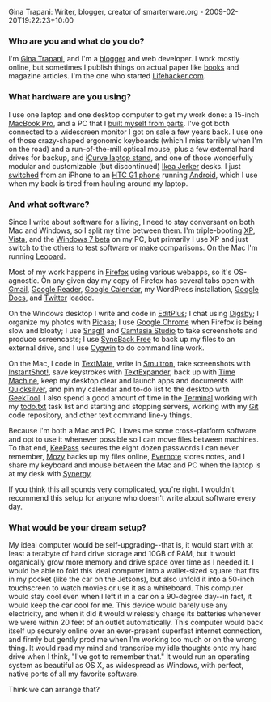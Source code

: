 Gina Trapani: Writer, blogger, creator of smarterware.org - 2009-02-20T19:22:23+10:00

### Who are you and what do you do?

I'm [Gina Trapani](http://ginatrapani.org "Gina's own site."), and I'm a [blogger](http://smarterware.org "Smart software.") and web developer. I work mostly online, but sometimes I publish things on actual paper like [books](http://lifehackerbook.com "The Lifehacker book.") and magazine articles. I'm the one who started [Lifehacker.com](http://lifehacker.com "Lifehacker.").

### What hardware are you using?

I use one laptop and one desktop computer to get my work done: a 15-inch [MacBook Pro][macbook-pro], and a PC that I [built myself from parts](http://lifehacker.com/5151369/the-first+timers-guide-to-building-a-computer-from-scratch "Lifehacker article on building a PC from scratch."). I've got both connected to a widescreen monitor I got on sale a few years back. I use one of those crazy-shaped ergonomic keyboards (which I miss terribly when I'm on the road) and a run-of-the-mill optical mouse, plus a few external hard drives for backup, and [iCurve laptop stand][icurve], and one of those wonderfully modular and customizable (but discontinued) [Ikea Jerker](http://adam.pra.to/content/jerker/ "A fansite for the Jerker.") desks. I just [switched](http://smarterware.org/184/why-i-switched-to-android-from-the-iphone "Why Gina switched to an Android.") from an iPhone to an [HTC G1 phone][g1] running [Android][], which I use when my back is tired from hauling around my laptop.

### And what software?

Since I write about software for a living, I need to stay conversant on both Mac and Windows, so I split my time between them. I'm triple-booting [XP][windows-xp], [Vista][windows-vista], and the [Windows 7 beta][windows-7] on my PC, but primarily I use XP and just switch to the others to test software or make comparisons. On the Mac I'm running [Leopard][leopard].

Most of my work happens in [Firefox][] using various webapps, so it's OS-agnostic. On any given day my copy of Firefox has several tabs open with [Gmail][], [Google Reader][google-reader], [Google Calendar][google-calendar], my WordPress installation, [Google Docs][google-docs], and [Twitter][] loaded. 

On the Windows desktop I write and code in [EditPlus][editplus]; I chat using [Digsby][]; I organize my photos with [Picasa][]; I use [Google Chrome][chrome] when Firefox is being slow and bloaty; I use [SnagIt][] and [Camtasia Studio][camtasia] to take screenshots and produce screencasts; I use [SyncBack Free][syncback] to back up my files to an external drive, and I use [Cygwin][] to do command line work.

On the Mac, I code in [TextMate][], write in [Smultron][], take screenshots with [InstantShot!][instantshot], save keystrokes with [TextExpander][], back up with [Time Machine][time-machine], keep my desktop clear and launch apps and documents with [Quicksilver][], and pin my calendar and to-do list to the desktop with [GeekTool][]. I also spend a good amount of time in the [Terminal][] working with my [todo.txt][todo.sh] task list and starting and stopping servers, working with my [Git][] code repository, and other text command line-y things.

Because I'm both a Mac and PC, I loves me some cross-platform software and opt to use it whenever possible so I can move files between machines. To that end, [KeePass][] secures the eight dozen passwords I can never remember, [Mozy][] backs up my files online, [Evernote][] stores notes, and I share my keyboard and mouse between the Mac and PC when the laptop is at my desk with [Synergy][].

If you think this all sounds very complicated, you're right. I wouldn't recommend this setup for anyone who doesn't write about software every day.

### What would be your dream setup?

My ideal computer would be self-upgrading--that is, it would start with at least a terabyte of hard drive storage and 10GB of RAM, but it would organically grow more memory and drive space over time as I needed it. I would be able to fold this ideal computer into a wallet-sized square that fits in my pocket (like the car on the Jetsons), but also unfold it into a 50-inch touchscreen to watch movies or use it as a whiteboard. This computer would stay cool even when I left it in a car on a 90-degree day--in fact, it would keep the car cool for me. This device would barely use any electricity, and when it did it would wirelessly charge its batteries whenever we were within 20 feet of an outlet automatically. This computer would back itself up securely online over an ever-present superfast internet connection, and firmly but gently prod me when I'm working too much or on the wrong thing. It would read my mind and transcribe my idle thoughts onto my hard drive when I think, "I've got to remember that." It would run an operating system as beautiful as OS X, as widespread as Windows, with perfect, native ports of all my favorite software. 

Think we can arrange that?

[macbook-pro]: http://www.apple.com/macbookpro/ "The popular Intel-based Mac laptop."
[icurve]: http://griffintechnology.com/products/icurve/ "A laptop stand."
[g1]: http://www.htc.com/www/product/g1/overview.html "The first Google Android phone."
[android]: http://code.google.com/android/ "A mobile phone platform."
[windows-xp]: http://microsoft.com/windows/windows-xp/ "An operating system for x86 computers."
[windows-vista]: http://microsoft.com/windows/windows-vista/ "A somewhat unpopular OS for x86 computers."
[windows-7]: http://microsoft.com/windows/windows-7/ "The upcoming revision of Windows."
[leopard]: http://www.apple.com/macosx/ "Version 10.5 of the operating system for the Mac."
[firefox]: http://mozilla.com/firefox/ "The very popular open source web browser."
[gmail]: http://mail.google.com/ "Web-based email."
[google-reader]: http://reader.google.com/ "A web-based feed reader."
[google-calendar]: http://calendar.google.com/ "A web-based calendar client."
[google-docs]: http://docs.google.com "A web-based office suite."
[twitter]: http://twitter.com/ "An online micro-blogging platform."
[editplus]: http://www.editplus.com/ "A text editor for Windows."
[digsby]: http://digsby.com/ "An IM, email and social network client."
[picasa]: http://picasa.google.com/ "A photo client and web service."
[chrome]: http://google.com/chrome "A WebKit-based browser, where each tab runs in its own thread."
[snagit]: http://techsmith.com/screen-capture.asp "Screen capturing software."
[camtasia]: http://techsmith.com/camtasia.asp "Screencasting software."
[syncback]: http://2brightsparks.com/freeware/freeware-hub.html "Free backup software."
[cygwin]: http://www.cygwin.com/ "A Linux-like environment for Windows."
[textmate]: http://macromates.com/ "A very popular text editor for the Mac."
[smultron]: http://tuppis.com/smultron/ "A freeware text editor for the Mac."
[instantshot]: http://projects.digitalwaters.net/index.php?q=instantshot "Screen capture software for the Mac."
[textexpander]: http://smileonmymac.com/TextExpander/ "A Mac app for adding custom abbreviations for often-used text."
[time-machine]: http://www.apple.com/macosx/features/timemachine.html "Backup software for the masses, included with Mac OS X 10.5."
[quicksilver]: http://code.google.com/p/blacktree-alchemy/ "The ultimate data manipulator/launcher for the Mac."
[geektool]: http://projects.tynsoe.org/en/geektool/ "A Mac prefpane to show logs, scripts or images right on the desktop."
[terminal]: http://www.apple.com/macosx/technology/unix.html "The console application for OS X."
[todo.sh]: http://ginatrapani.github.com/todo.txt-cli/ "A command-line interface for your todo.txt file."
[git]: http://git-scm.com/ "A version control system."
[keepass]: http://keepass.info/ "A free, open source password manager."
[mozy]: http://mozy.com/ "An online backup solution."
[evernote]: http://evernote.com/ "Online software for capturing notes."
[synergy]: http://synergy2.sourceforge.net/ "Software to share a single keyboard and mouse between multiple computers."
